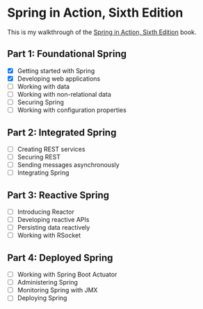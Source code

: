 # Spring in Action, Sixth Edition
This is my walkthrough of the [Spring in Action, Sixth Edition](https://www.manning.com/books/spring-in-action-sixth-edition) book.

## Part 1: Foundational Spring
- [x] Getting started with Spring
- [x] Developing web applications
- [ ] Working with data
- [ ] Working with non-relational data
- [ ] Securing Spring
- [ ] Working with configuration properties

## Part 2: Integrated Spring
- [ ] Creating REST services
- [ ] Securing REST
- [ ] Sending messages asynchronously
- [ ] Integrating Spring

## Part 3: Reactive Spring
- [ ] Introducing Reactor
- [ ] Developing reactive APIs
- [ ] Persisting data reactively
- [ ] Working with RSocket

## Part 4: Deployed Spring
- [ ] Working with Spring Boot Actuator
- [ ] Administering Spring
- [ ] Monitoring Spring with JMX
- [ ] Deploying Spring
